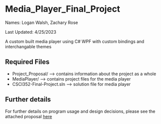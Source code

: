 # Media_Player_Final_Project
Names: Logan Walsh, Zachary Rose

Last Updated: 4/25/2023  

A custom built media player using C# WPF with custom bindings and interchangable themes

## Required Files
* Project_Proposal/ --> contains information about the project as a whole
* MediaPlayer/ --> contains project files for the media player
* CSCI352-Final-Project.sln --> solution file for media player

## Further details
For further details on program usage and design decisions, please see the attached proposal [here](Project_Proposal/project-proposal.pdf)
